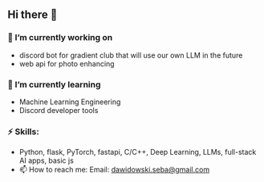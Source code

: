 ## Hi there 👋

### 🔭 I’m currently working on
- discord bot for gradient club that will use our own LLM in the future
- web api for photo enhancing
### 🌱 I’m currently learning 
- Machine Learning Engineering
- Discord developer tools
### ⚡ Skills:
- Python, flask, PyTorch, fastapi, C/C++, Deep Learning, LLMs, full-stack AI apps, basic js
- 📫 How to reach me: Email: dawidowski.seba@gmail.com
